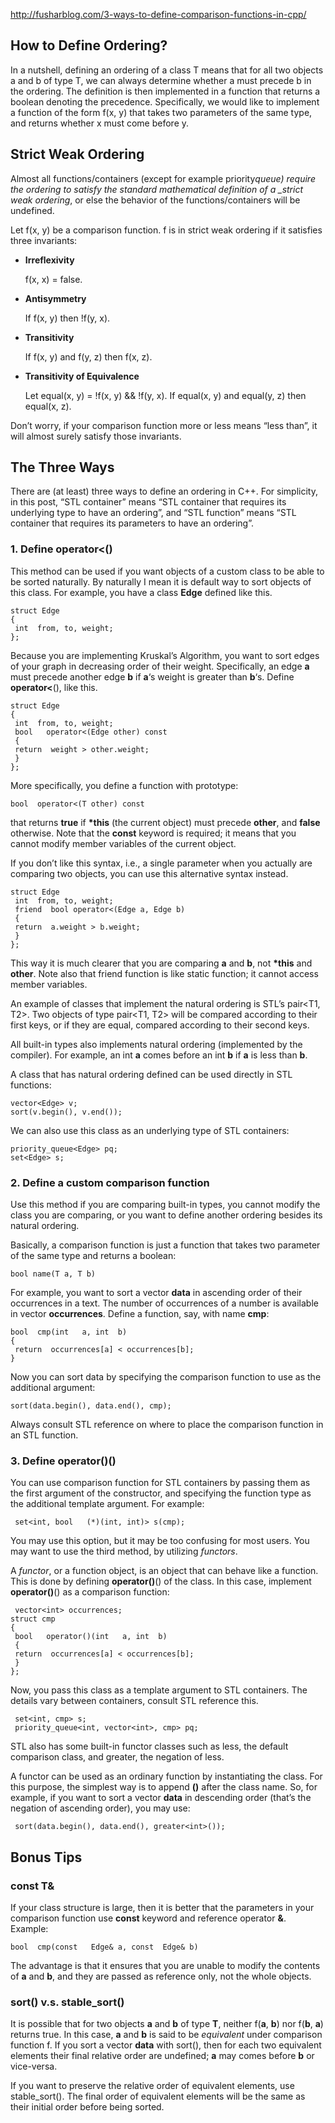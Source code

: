 http://fusharblog.com/3-ways-to-define-comparison-functions-in-cpp/

## How to Define Ordering?

In a nutshell, defining an ordering of a class T means that for all two objects a and b of type T, we can always
determine whether a must precede b in the ordering. The definition is then implemented in a function that returns a
boolean denoting the precedence. Specifically, we would like to implement a function of the form f(x, y) that takes two
parameters of the same type, and returns whether x must come before y.

## Strict Weak Ordering

Almost all functions/containers (except for example priority*queue<T>) require the ordering to satisfy the standard
mathematical definition of a \_strict weak ordering*, or else the behavior of the functions/containers will be
undefined.

Let f(x, y) be a comparison function. f is in strict weak ordering if it satisfies three invariants:

- **Irreflexivity**

  f(x, x) = false.

- **Antisymmetry**

  If f(x, y) then !f(y, x).

- **Transitivity**

  If f(x, y) and f(y, z) then f(x, z).

- **Transitivity of Equivalence**

  Let equal(x, y) = !f(x, y) && !f(y, x). If equal(x, y) and equal(y, z) then equal(x, z).

Don’t worry, if your comparison function more or less means “less than”, it will almost surely satisfy those invariants.

## The Three Ways

There are (at least) three ways to define an ordering in C++. For simplicity, in this post, “STL container” means “STL
container that requires its underlying type to have an ordering”, and “STL function” means “STL container that requires
its parameters to have an ordering”.

### 1. Define operator<()

This method can be used if you want objects of a custom class to be able to be sorted naturally. By naturally I mean it
is default way to sort objects of this class. For example, you have a class **Edge** defined like this.

```
struct Edge
{
 int  from, to, weight;
};
```

Because you are implementing Kruskal’s Algorithm, you want to sort edges of your graph in decreasing order of their
weight. Specifically, an edge **a** must precede another edge **b** if **a**‘s weight is greater than **b**‘s. Define
**operator<**(), like this.

```
struct Edge
{
 int  from, to, weight;
 bool   operator<(Edge other) const
 {
 return  weight > other.weight;
 }
};
```

More specifically, you define a function with prototype:

```
bool  operator<(T other) const
```

that returns **true** if **\*this** (the current object) must precede **other**, and **false** otherwise. Note that the
**const** keyword is required; it means that you cannot modify member variables of the current object.

If you don’t like this syntax, i.e., a single parameter when you actually are comparing two objects, you can use this
alternative syntax instead.

```
struct Edge
 int  from, to, weight;
 friend  bool operator<(Edge a, Edge b)
 {
 return  a.weight > b.weight;
 }
};
```

This way it is much clearer that you are comparing **a** and **b**, not **\*this** and **other**. Note also that friend
function is like static function; it cannot access member variables.

An example of classes that implement the natural ordering is STL’s pair<T1, T2>. Two objects of type pair<T1, T2> will
be compared according to their first keys, or if they are equal, compared according to their second keys.

All built-in types also implements natural ordering (implemented by the compiler). For example, an int **a** comes
before an int **b** if **a** is less than **b**.

A class that has natural ordering defined can be used directly in STL functions:

```
vector<Edge> v;
sort(v.begin(), v.end());
```

We can also use this class as an underlying type of STL containers:

```
priority_queue<Edge> pq;
set<Edge> s;
```

### 2. Define a custom comparison function

Use this method if you are comparing built-in types, you cannot modify the class you are comparing, or you want to
define another ordering besides its natural ordering.

Basically, a comparison function is just a function that takes two parameter of the same type and returns a boolean:

```
bool name(T a, T b)
```

For example, you want to sort a vector<int> **data** in ascending order of their occurrences in a text. The number of
occurrences of a number is available in vector<int> **occurrences**. Define a function, say, with name **cmp**:

```
bool  cmp(int   a, int  b)
{
 return  occurrences[a] < occurrences[b];
}
```

Now you can sort data by specifying the comparison function to use as the additional argument:

```
sort(data.begin(), data.end(), cmp);
```

Always consult STL reference on where to place the comparison function in an STL function.

### 3. Define operator()()

You can use comparison function for STL containers by passing them as the first argument of the constructor, and
specifying the function type as the additional template argument. For example:

```
 set<int, bool   (*)(int, int)> s(cmp);
```

You may use this option, but it may be too confusing for most users. You may want to use the third method, by utilizing
_functors_.

A _functor_, or a function object, is an object that can behave like a function. This is done by defining
**operator()**() of the class. In this case, implement **operator()**() as a comparison function:

```
 vector<int> occurrences;
struct cmp
{
 bool   operator()(int   a, int  b)
 {
 return  occurrences[a] < occurrences[b];
 }
};
```

Now, you pass this class as a template argument to STL containers. The details vary between containers, consult STL
reference this.

```
 set<int, cmp> s;
 priority_queue<int, vector<int>, cmp> pq;
```

STL also has some built-in functor classes such as less<T>, the default comparison class, and greater<T>, the negation
of less<T>.

A functor can be used as an ordinary function by instantiating the class. For this purpose, the simplest way is to
append **()** after the class name. So, for example, if you want to sort a vector<int> **data** in descending order
(that’s the negation of ascending order), you may use:

```
 sort(data.begin(), data.end(), greater<int>());
```

## Bonus Tips

### const T&

If your class structure is large, then it is better that the parameters in your comparison function use **const**
keyword and reference operator **&**. Example:

```
bool  cmp(const   Edge& a, const  Edge& b)
```

The advantage is that it ensures that you are unable to modify the contents of **a** and **b**, and they are passed as
reference only, not the whole objects.

### sort() v.s. stable_sort()

It is possible that for two objects **a** and **b** of type **T**, neither f(**a**, **b**) nor f(**b**, **a**) returns
true. In this case, **a** and **b** is said to be _equivalent_ under comparison function f. If you sort a vector<T>
**data** with sort(), then for each two equivalent elements their final relative order are undefined; **a** may comes
before **b** or vice-versa.

If you want to preserve the relative order of equivalent elements, use stable_sort(). The final order of equivalent
elements will be the same as their initial order before being sorted.
